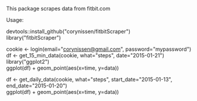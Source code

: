 This package scrapes data from fitbit.com  

Usage:  

devtools::install_github("corynissen/fitbitScraper")  
library("fitbitScraper")

cookie <- login(email="corynissen@gmail.com", password="mypassword")  
df <- get_15_min_data(cookie, what="steps", date="2015-01-21")  
library("ggplot2")  
ggplot(df) + geom_point(aes(x=time, y=data))  

df <- get_daily_data(cookie, what="steps", start_date="2015-01-13", end_date="2015-01-20")  
ggplot(df) + geom_point(aes(x=time, y=data))  


